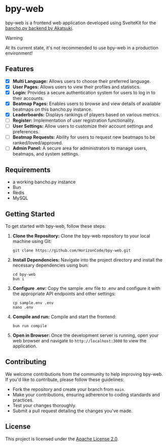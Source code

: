 # bpy-web

bpy-web is a frontend web application developed using SvelteKit for the [bancho.py backend by Akatsuki](https://github.com/osuAkatsuki/bancho.py).

> [!WARNING]
> At its current state, it's not recommended to use bpy-web in a production environment!

## Features

- [x] **Multi Language:** Allows users to choose their preferred language.
- [x] **User Pages:** Allows users to view their profiles and statistics.
- [x] **Login:** Provides a secure authentication system for users to log in to their accounts.
- [x] **Beatmap Pages:** Enables users to browse and view details of available beatmaps on this bancho.py instance.
- [x] **Leaderboards:** Displays rankings of players based on various metrics.
- [ ] **Register:** Implementation of user registration functionality.
- [ ] **User Settings:** Allow users to customize their account settings and preferences.
- [ ] **Beatmap Requests:** Ability for users to request new beatmaps to be ranked/loved/approved.
- [ ] **Admin Panel:** A secure area for administrators to manage users, beatmaps, and system settings.

## Requirements

- a working bancho.py instance
- Bun
- Redis
- MySQL

## Getting Started

To get started with bpy-web, follow these steps:

1. **Clone the Repository:** Clone the bpy-web repository to your local machine using Git:

   ```
   git clone https://github.com/HorizonCode/bpy-web.git
   ```

2. **Install Dependencies:** Navigate into the project directory and install the necessary dependencies using bun:

   ```
   cd bpy-web
   bun i
   ```

3. **Configure .env:** Copy the sample .env file to .env and configure it with the appropriate API endpoints and other settings:

   ```
   cp sample.env .env
   nano .env
   ```

4. **Compile and run:** Compile and start the frontend:

   ```
   bun run compile
   ```

5. **Open in Browser:** Once the development server is running, open your web browser and navigate to `http://localhost:3000` to view the application.

## Contributing

We welcome contributions from the community to help improving bpy-web. If you'd like to contribute, please follow these guidelines:

- Fork the repository and create your branch from `main`.
- Make your contributions, ensuring adherence to coding standards and practices.
- Test your changes thoroughly.
- Submit a pull request detailing the changes you've made.

## License

This project is licensed under the [Apache License 2.0](LICENSE).
